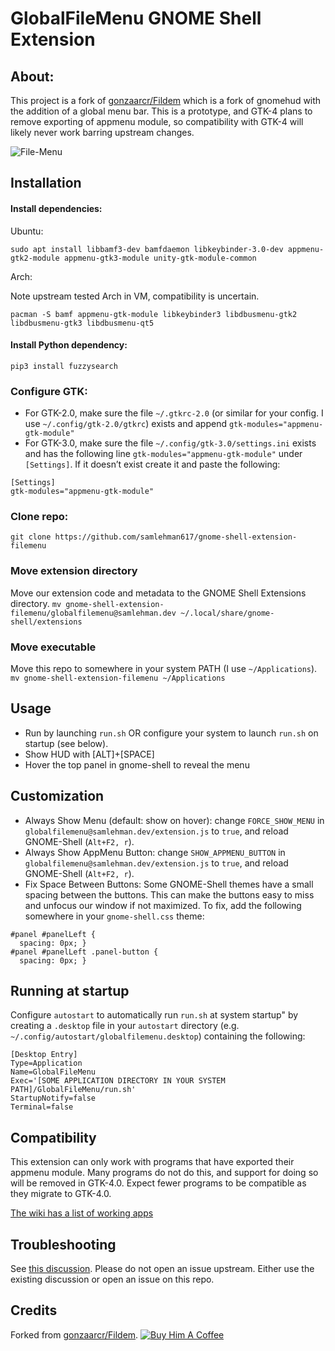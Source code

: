 # GlobalFileMenu GNOME Shell Extension

## About:
This project is a fork of [gonzaarcr/Fildem](https://github.com/gonzaarcr/Fildem) which is a fork of gnomehud with the addition of a global menu bar. This is a prototype, and GTK-4 plans to remove exporting of appmenu module, so compatibility with GTK-4 will likely never work barring upstream changes.

![File-Menu](https://user-images.githubusercontent.com/19943481/95288612-1d272a80-083f-11eb-9400-be88f61e054d.png)


## Installation

#### Install dependencies:

Ubuntu:
```
sudo apt install libbamf3-dev bamfdaemon libkeybinder-3.0-dev appmenu-gtk2-module appmenu-gtk3-module unity-gtk-module-common
```
Arch:

Note upstream tested Arch in VM, compatibility is uncertain. 
```
pacman -S bamf appmenu-gtk-module libkeybinder3 libdbusmenu-gtk2 libdbusmenu-gtk3 libdbusmenu-qt5
```

#### Install Python dependency:
```
pip3 install fuzzysearch
```

### Configure GTK:

- For GTK-2.0, make sure the file `~/.gtkrc-2.0` (or similar for your config. I use `~/.config/gtk-2.0/gtkrc`) exists and append `gtk-modules="appmenu-gtk-module"`
- For GTK-3.0, make sure the file `~/.config/gtk-3.0/settings.ini` exists and has the following line `gtk-modules="appmenu-gtk-module"` under `[Settings]`. If it doesn’t exist create it and paste the following:
```
[Settings]
gtk-modules="appmenu-gtk-module"
```

### Clone repo:
`git clone https://github.com/samlehman617/gnome-shell-extension-filemenu`

### Move extension directory
Move our extension code and metadata to the GNOME Shell Extensions directory.
`mv gnome-shell-extension-filemenu/globalfilemenu@samlehman.dev ~/.local/share/gnome-shell/extensions`

### Move executable
Move this repo to somewhere in your system PATH (I use `~/Applications`).
`mv gnome-shell-extension-filemenu ~/Applications`

## Usage
- Run by launching `run.sh` OR configure your system to launch `run.sh` on startup (see below).
- Show HUD with [ALT]+[SPACE]
- Hover the top panel in gnome-shell to reveal the menu

## Customization
 - Always Show Menu (default: show on hover): change `FORCE_SHOW_MENU` in `globalfilemenu@samlehman.dev/extension.js` to `true`, and reload GNOME-Shell (`Alt+F2, r`).
 - Always Show AppMenu Button: change `SHOW_APPMENU_BUTTON` in `globalfilemenu@samlehman.dev/extension.js` to `true`, and reload GNOME-Shell (`Alt+F2, r`).
 - Fix Space Between Buttons: Some GNOME-Shell themes have a small spacing between the buttons. This can make the buttons easy to miss and unfocus our window if not maximized. To fix, add the following somewhere in your `gnome-shell.css` theme: 
```
#panel #panelLeft {
  spacing: 0px; }
#panel #panelLeft .panel-button {
  spacing: 0px; }
```


## Running at startup

Configure `autostart` to automatically run `run.sh` at system startup" by creating a `.desktop` file in your `autostart` directory (e.g. `~/.config/autostart/globalfilemenu.desktop`) containing the following:
```
[Desktop Entry]
Type=Application
Name=GlobalFileMenu
Exec='[SOME APPLICATION DIRECTORY IN YOUR SYSTEM PATH]/GlobalFileMenu/run.sh'
StartupNotify=false
Terminal=false
```

## Compatibility
This extension can only work with programs that have exported their appmenu module. Many programs do not do this, and support for doing so will be removed in GTK-4.0. Expect fewer programs to be compatible as they migrate to GTK-4.0.

[The wiki has a list of working apps](https://github.com/samlehman617/gnome-shell-extension-filemenu/wiki/Using#state-of-the-apps)

## Troubleshooting

See [this discussion](https://github.com/gonzaarcr/Fildem/discussions/33). Please do not open an issue upstream. Either use the existing discussion or open an issue on this repo. 


## Credits
Forked from [gonzaarcr/Fildem](https://github.com/gonzaarcr/Fildem). [![Buy Him A Coffee](https://img.shields.io/badge/buy%20me%20a%20coffee-donate-yellow.svg)](https://buymeacoffee.com/gonza)

